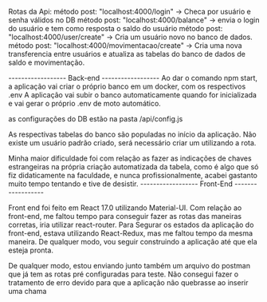 Rotas da Api:
método post: "localhost:4000/login" -> Checa por usuário e senha válidos no DB
método post: "localhost:4000/balance" -> envia o login do usuário e tem como resposta o saldo do usuário
método post: "localhost:4000/user/create" -> Cria um usuário novo no banco de dados.
método post: "localhost:4000/movimentacao/create" -> Cria uma nova transferencia entre usuários e atualiza as tabelas do banco de dados de saldo e movimentação.

------------------ Back-end ------------------
Ao dar o comando npm start, a aplicação vai criar o próprio banco em um docker, com os respectivos .env
A aplicação vai subir o banco automaticamente quando for inicializada e vai gerar o próprio .env de moto automático.

as configurações do DB estão na pasta /api/config.js

As respectivas tabelas do banco são populadas no início da aplicação.
Não existe um usuário padrão criado, será necessário criar um utilizando a rota.

Minha maior dificuldade foi com relação as fazer as indicações de chaves estrangeiras na própria criação automatizada da tabela, como é algo que só fiz didaticamente na faculdade, e nunca profissionalmente, acabei gastanto muito tempo tentando e tive de desistir.
------------------ Front-End ------------------

Front end foi feito em React 17.0 utilizando Material-UI.
Com relação ao front-end, me faltou tempo para conseguir fazer as rotas das maneiras corretas, iria utilizar react-router.
Para Segurar os estados da aplicação do front-end, estava utilizando React-Redux, mas me faltou tempo da mesma maneira.
De qualquer modo, vou seguir construindo a aplicação até que ela esteja pronta.

De qualquer modo, estou enviando junto também um arquivo do postman que já tem as rotas pré configuradas para teste.
Não consegui fazer o tratamento de erro devido para que a aplicação não quebrasse ao inserir uma chama
